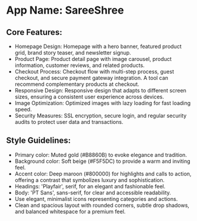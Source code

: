 # **App Name**: SareeShree

## Core Features:

- Homepage Design: Homepage with a hero banner, featured product grid, brand story teaser, and newsletter signup.
- Product Page: Product detail page with image carousel, product information, customer reviews, and related products.
- Checkout Process: Checkout flow with multi-step process, guest checkout, and secure payment gateway integration. A tool can recommend complementary products at checkout.
- Responsive Design: Responsive design that adapts to different screen sizes, ensuring a consistent user experience across devices.
- Image Optimization: Optimized images with lazy loading for fast loading speed.
- Security Measures: SSL encryption, secure login, and regular security audits to protect user data and transactions.

## Style Guidelines:

- Primary color: Muted gold (#B8860B) to evoke elegance and tradition.
- Background color: Soft beige (#F5F5DC) to provide a warm and inviting feel.
- Accent color: Deep maroon (#800000) for highlights and calls to action, offering a contrast that symbolizes luxury and sophistication.
- Headings: 'Playfair', serif, for an elegant and fashionable feel.
- Body: 'PT Sans', sans-serif, for clear and accessible readability.
- Use elegant, minimalist icons representing categories and actions.
- Clean and spacious layout with rounded corners, subtle drop shadows, and balanced whitespace for a premium feel.